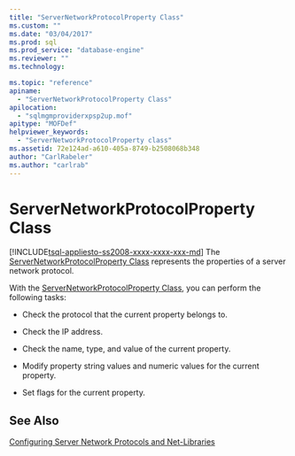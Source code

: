 ```yaml
---
title: "ServerNetworkProtocolProperty Class"
ms.custom: ""
ms.date: "03/04/2017"
ms.prod: sql
ms.prod_service: "database-engine"
ms.reviewer: ""
ms.technology: 

ms.topic: "reference"
apiname: 
  - "ServerNetworkProtocolProperty Class"
apilocation: 
  - "sqlmgmproviderxpsp2up.mof"
apitype: "MOFDef"
helpviewer_keywords: 
  - "ServerNetworkProtocolProperty class"
ms.assetid: 72e124ad-a610-405a-8749-b2508068b348
author: "CarlRabeler"
ms.author: "carlrab"
---
```

# ServerNetworkProtocolProperty Class
[!INCLUDE[tsql-appliesto-ss2008-xxxx-xxxx-xxx-md](../../../includes/applies-to-version/sqlserver.md)]
  The [ServerNetworkProtocolProperty Class](../../../relational-databases/wmi-provider-configuration-classes/servernetworkprotocolproperty-class/servernetworkprotocolproperty-class.md) represents the properties of a server network protocol.  
  
 With the [ServerNetworkProtocolProperty Class](../../../relational-databases/wmi-provider-configuration-classes/servernetworkprotocolproperty-class/servernetworkprotocolproperty-class.md), you can perform the following tasks:  
  
-   Check the protocol that the current property belongs to.  
  
-   Check the IP address.  
  
-   Check the name, type, and value of the current property.  
  
-   Modify property string values and numeric values for the current property.  
  
-   Set flags for the current property.  
  
## See Also  
 [Configuring Server Network Protocols and Net-Libraries](https://msdn.microsoft.com/library/ms177485\(v=sql.100\).aspx)  
  
  
